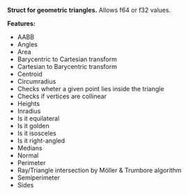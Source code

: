 **Struct for geometric triangles.**
Allows f64 or f32 values.

**Features:**
- AABB
- Angles
- Area
- Barycentric to Cartesian transform
- Cartesian to Barycentric transform
- Centroid
- Circumradius
- Checks wheter a given point lies inside the triangle
- Checks if vertices are collinear
- Heights
- Inradius
- Is it equilateral
- Is it golden
- Is it isosceles
- Is it right-angled
- Medians
- Normal
- Perimeter
- Ray/Triangle intersection by Möller & Trumbore algorithm
- Semiperimeter
- Sides
